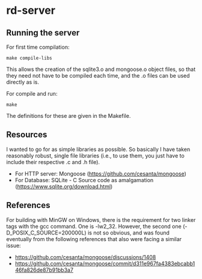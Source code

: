 # rd-server

## Running the server

For first time compilation:

```
make compile-libs
```

This allows the creation of the sqlite3.o and mongoose.o object files, so that they need not have to be compiled each time, and the .o files can be used directly as is.

For compile and run:

```
make
```

The definitions for these are given in the Makefile.

## Resources

I wanted to go for as simple libraries as possible. So basically I have taken reasonably robust, single file libraries (i.e., to use them, you just have to include their respective .c and .h file).

- For HTTP server: Mongoose (https://github.com/cesanta/mongoose)
- For Database: SQLite - C Source code as amalgamation (https://www.sqlite.org/download.html)

## References

For building with MinGW on Windows, there is the requirement for two linker tags with the gcc command. One is -lw2\_32.
However, the second one (-D\_POSIX\_C\_SOURCE=200000L) is not so obvious, and was found eventually from the following references that also were facing a similar issue:

- https://github.com/cesanta/mongoose/discussions/1408
- https://github.com/cesanta/mongoose/commit/d311e967fa4383ebcabb146fa826de87b91bb3a7
